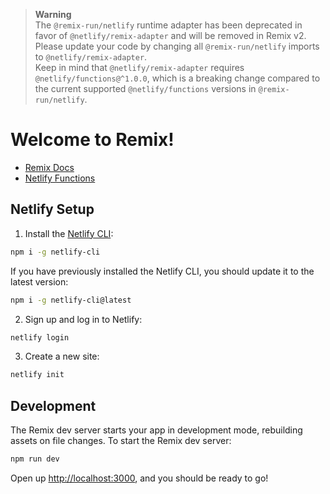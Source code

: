 > **Warning**  
> The `@remix-run/netlify` runtime adapter has been deprecated in favor of
> `@netlify/remix-adapter` and will be removed in Remix v2. Please update your
> code by changing all `@remix-run/netlify` imports to `@netlify/remix-adapter`.  
> Keep in mind that `@netlify/remix-adapter` requires `@netlify/functions@^1.0.0`,
> which is a breaking change compared to the current supported `@netlify/functions`
> versions in `@remix-run/netlify`.

# Welcome to Remix!

- [Remix Docs](https://remix.run/docs)
- [Netlify Functions](https://www.netlify.com/products/functions/)

## Netlify Setup

1. Install the [Netlify CLI](https://www.netlify.com/products/dev/):

```sh
npm i -g netlify-cli
```

If you have previously installed the Netlify CLI, you should update it to the latest version:

```sh
npm i -g netlify-cli@latest
```

2. Sign up and log in to Netlify:

```sh
netlify login
```

3. Create a new site:

```sh
netlify init
```

## Development

The Remix dev server starts your app in development mode, rebuilding assets on file changes. To start the Remix dev server:

```sh
npm run dev
```

Open up [http://localhost:3000](http://localhost:3000), and you should be ready to go!



